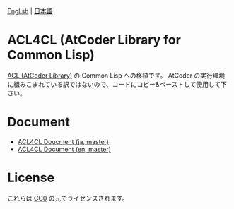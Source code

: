 [English](README.md) | [日本語](README.ja.md)

# ACL4CL (AtCoder Library for Common Lisp)
[ACL (AtCoder Library)](https://github.com/atcoder/ac-library) の Common Lisp への移植です。
AtCoder の実行環境に組みこまれている訳ではないので、コードにコピー&ペーストして使用して下さい。

# Document

- [ACL4CL Doucment (ja, master)](https://linuxmetel.github.io/acl4cl/document_ja/)
- [ACL4CL Document (en, master)](https://linuxmetel.github.io/acl4cl/document_en/)

# License
これらは [CC0](https://creativecommons.org/publicdomain/zero/1.0/) の元でライセンスされます。
